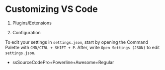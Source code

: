 # Customizing VS Code

1. Plugins/Extensions

2. Configuration

To edit your settings in `settings.json`, start by opening the Command Palette with `CMD/CTRL + SHIFT + P`.
After, write `Open Settings (JSON)` to edit `settings.json`.
- ssSourceCodePro+Powerline+Awesome+Regular